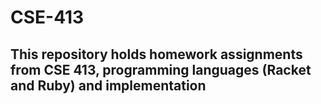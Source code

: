 # CSE-413
## This repository holds homework assignments from CSE 413, programming languages (Racket and Ruby) and implementation